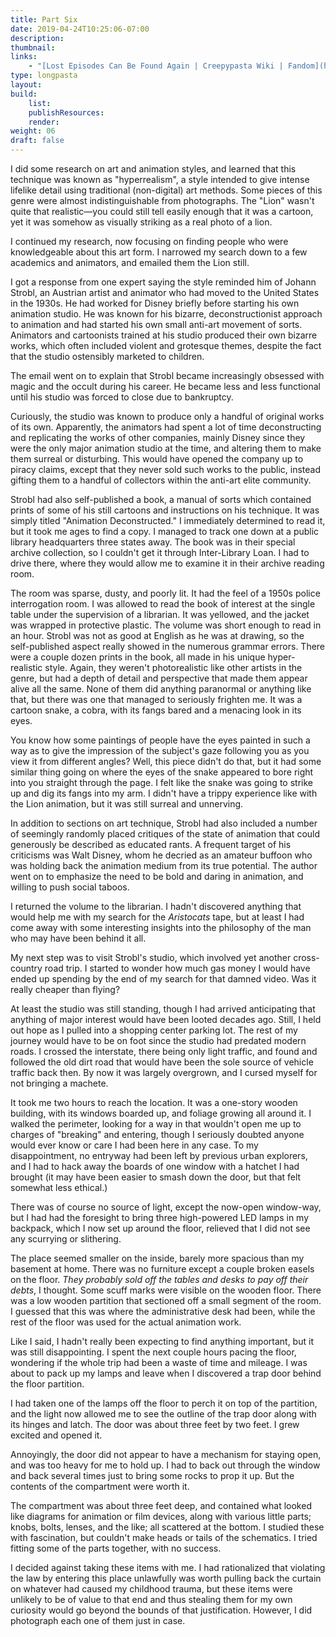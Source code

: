 ```yaml
---
title: Part Six
date: 2019-04-24T10:25:06-07:00
description:
thumbnail:
links:
    - "[Lost Episodes Can Be Found Again | Creepypasta Wiki | Fandom](https://creepypasta.fandom.com/wiki/Lost_Episodes_Can_Be_Found_Again)"
type: longpasta
layout:
build:
    list:
    publishResources:
    render:
weight: 06
draft: false
---
```


<section>

I did some research on art and animation styles, and learned that this technique was known as "hyperrealism", a style intended to give intense lifelike detail using traditional (non-digital) art methods. Some pieces of this genre were almost indistinguishable from photographs. The "Lion" wasn't quite that realistic—you could still tell easily enough that it was a cartoon, yet it was somehow as visually striking as a real photo of a lion.

I continued my research, now focusing on finding people who were knowledgeable about this art form. I narrowed my search down to a few academics and animators, and emailed them the Lion still.

I got a response from one expert saying the style reminded him of Johann Strobl, an Austrian artist and animator who had moved to the United States in the 1930s. He had worked for Disney briefly before starting his own animation studio. He was known for his bizarre, deconstructionist approach to animation and had started his own small anti-art movement of sorts. Animators and cartoonists trained at his studio produced their own bizarre works, which often included violent and grotesque themes, despite the fact that the studio ostensibly marketed to children.

The email went on to explain that Strobl became increasingly obsessed with magic and the occult during his career. He became less and less functional until his studio was forced to close due to bankruptcy.

Curiously, the studio was known to produce only a handful of original works of its own. Apparently, the animators had spent a lot of time deconstructing and replicating the works of other companies, mainly Disney since they were the only major animation studio at the time, and altering them to make them surreal or disturbing. This would have opened the company up to piracy claims, except that they never sold such works to the public, instead gifting them to a handful of collectors within the anti-art elite community.

Strobl had also self-published a book, a manual of sorts which contained prints of some of his still cartoons and instructions on his technique. It was simply titled "Animation Deconstructed." I immediately determined to read it, but it took me ages to find a copy. I managed to track one down at a public library headquarters three states away. The book was in their special archive collection, so I couldn't get it through Inter-Library Loan. I had to drive there, where they would allow me to examine it in their archive reading room.

The room was sparse, dusty, and poorly lit. It had the feel of a 1950s police interrogation room. I was allowed to read the book of interest at the single table under the supervision of a librarian. It was yellowed, and the jacket was wrapped in protective plastic. The volume was short enough to read in an hour. Strobl was not as good at English as he was at drawing, so the self-published aspect really showed in the numerous grammar errors. There were a couple dozen prints in the book, all made in his unique hyper-realistic style. Again, they weren't photorealistic like other artists in the genre, but had a depth of detail and perspective that made them appear alive all the same. None of them did anything paranormal or anything like that, but there was one that managed to seriously frighten me. It was a cartoon snake, a cobra, with its fangs bared and a menacing look in its eyes.

You know how some paintings of people have the eyes painted in such a way as to give the impression of the subject's gaze following you as you view it from different angles? Well, this piece didn't do that, but it had some similar thing going on where the eyes of the snake appeared to bore right into you straight through the page. I felt like the snake was going to strike up and dig its fangs into my arm. I didn't have a trippy experience like with the Lion animation, but it was still surreal and unnerving.

In addition to sections on art technique, Strobl had also included a number of seemingly randomly placed critiques of the state of animation that could generously be described as educated rants. A frequent target of his criticisms was Walt Disney, whom he decried as an amateur buffoon who was holding back the animation medium from its true potential. The author went on to emphasize the need to be bold and daring in animation, and willing to push social taboos.

I returned the volume to the librarian. I hadn't discovered anything that would help me with my search for the *Aristocats* tape, but at least I had come away with some interesting insights into the philosophy of the man who may have been behind it all.

My next step was to visit Strobl's studio, which involved yet another cross-country road trip. I started to wonder how much gas money I would have ended up spending by the end of my search for that damned video. Was it really cheaper than flying?

At least the studio was still standing, though I had arrived anticipating that anything of major interest would have been looted decades ago. Still, I held out hope as I pulled into a shopping center parking lot. The rest of my journey would have to be on foot since the studio had predated modern roads. I crossed the interstate, there being only light traffic, and found and followed the old dirt road that would have been the sole source of vehicle traffic back then. By now it was largely overgrown, and I cursed myself for not bringing a machete.

It took me two hours to reach the location. It was a one-story wooden building, with its windows boarded up, and foliage growing all around it. I walked the perimeter, looking for a way in that wouldn't open me up to charges of "breaking" and entering, though I seriously doubted anyone would ever know or care I had been here in any case. To my disappointment, no entryway had been left by previous urban explorers, and I had to hack away the boards of one window with a hatchet I had brought (it may have been easier to smash down the door, but that felt somewhat less ethical.)

There was of course no source of light, except the now-open window-way, but I had had the foresight to bring three high-powered LED lamps in my backpack, which I now set up around the floor, relieved that I did not see any scurrying or slithering.

The place seemed smaller on the inside, barely more spacious than my basement at home. There was no furniture except a couple broken easels on the floor. *They probably sold off the tables and desks to pay off their debts*, I thought. Some scuff marks were visible on the wooden floor. There was a low wooden partition that sectioned off a small segment of the room. I guessed that this was where the administrative desk had been, while the rest of the floor was used for the actual animation work.

Like I said, I hadn't really been expecting to find anything important, but it was still disappointing. I spent the next couple hours pacing the floor, wondering if the whole trip had been a waste of time and mileage. I was about to pack up my lamps and leave when I discovered a trap door behind the floor partition.

I had taken one of the lamps off the floor to perch it on top of the partition, and the light now allowed me to see the outline of the trap door along with its hinges and latch. The door was about three feet by two feet. I grew excited and opened it.

Annoyingly, the door did not appear to have a mechanism for staying open, and was too heavy for me to hold up. I had to back out through the window and back several times just to bring some rocks to prop it up. But the contents of the compartment were worth it.

The compartment was about three feet deep, and contained what looked like diagrams for animation or film devices, along with various little parts; knobs, bolts, lenses, and the like; all scattered at the bottom. I studied these with fascination, but couldn't make heads or tails of the schematics. I tried fitting some of the parts together, with no success.

I decided against taking these items with me. I had rationalized that violating the law by entering this place unlawfully was worth pulling back the curtain on whatever had caused my childhood trauma, but these items were unlikely to be of value to that end and thus stealing them for my own curiosity would go beyond the bounds of that justification. However, I did photograph each one of them just in case.

</section>
